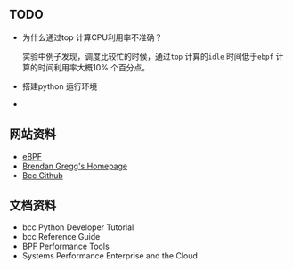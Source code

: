 ## TODO 

* 为什么通过top 计算CPU利用率不准确？

  实验中例子发现，调度比较忙的时候，通过`top` 计算的`idle` 时间低于`ebpf` 计算的时间利用率大概10% 个百分点。

* 搭建python 运行环境

* 



## 网站资料

* [eBPF](https://ebpf.io/)
* [Brendan Gregg's Homepage](https://www.brendangregg.com/)
* [Bcc Github](https://github.com/iovisor/bcc)



## 文档资料

* bcc Python Developer Tutorial
* bcc Reference Guide
* BPF Performance Tools
* Systems Performance Enterprise and the Cloud
